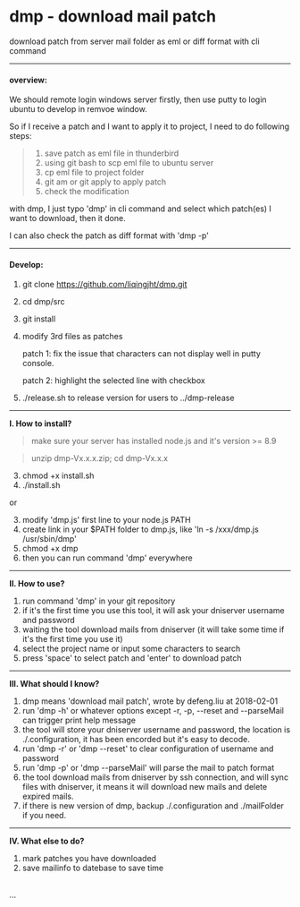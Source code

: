 # dmp - download mail patch
download patch from server mail folder as eml or diff format with cli command

----------

#### overview: ####

We should remote login windows server firstly, then use putty to login ubuntu to develop in remvoe window.

So if I receive a patch and I want to apply it to project, I need to do following steps:

> 1. save patch as eml file in thunderbird
> 2. using git bash to scp eml file to ubuntu server
> 3. cp eml file to project folder
> 4. git am or git apply to apply patch
> 5. check the modification

with dmp, I just typo 'dmp' in cli command and select which patch(es) I want to download, then it done.

I can also check the patch as diff format with 'dmp -p'

----------
#### Develop: ####

1. git clone https://github.com/liqingjht/dmp.git
2. cd dmp/src
3. git install
4. modify 3rd files as patches

	patch 1: fix the issue that characters can not display well in putty console.
	
	patch 2: highlight the selected line with checkbox	

5. ./release.sh to release version for users to ../dmp-release

----------

<b>I. How to install?</b>

>make sure your server has installed node.js and it's version >= 8.9

>unzip dmp-Vx.x.x.zip; cd dmp-Vx.x.x

3. chmod +x install.sh
4. ./install.sh

or

3. modify 'dmp.js' first line to your node.js PATH
4. create link in your $PATH folder to dmp.js, like 'ln -s /xxx/dmp.js /usr/sbin/dmp'
5. chmod +x dmp
6. then you can run command 'dmp' everywhere

---------------------------

<b>II. How to use?</b>

1. run command 'dmp' in your git repository
2. if it's the first time you use this tool, it will ask your dniserver username and password
3. waiting the tool download mails from dniserver (it will take some time if it's the first time you use it)
4. select the project name or input some characters to search
5. press 'space' to select patch and 'enter' to download patch

---------------------------

<b>III. What should I know?</b>

1. dmp means 'download mail patch', wrote by defeng.liu at 2018-02-01
2. run 'dmp -h' or whatever options except -r, -p, --reset and --parseMail can trigger print help message
3. the tool will store your dniserver username and password, the location is ./.configuration, it
  has been encorded but it's easy to decode.
4. run 'dmp -r' or 'dmp --reset' to clear configuration of username and password
5. run 'dmp -p' or 'dmp --parseMail' will parse the mail to patch format
6. the tool download mails from dniserver by ssh connection, and will sync files with dniserver, it
  means it will download new mails and delete expired mails.
7. if there is new version of dmp, backup ./.configuration and ./mailFolder if you need.

---------------------------

<b>IV. What else to do?</b>

1. mark patches you have downloaded
2. save mailinfo to datebase to save time
<br/>
...


